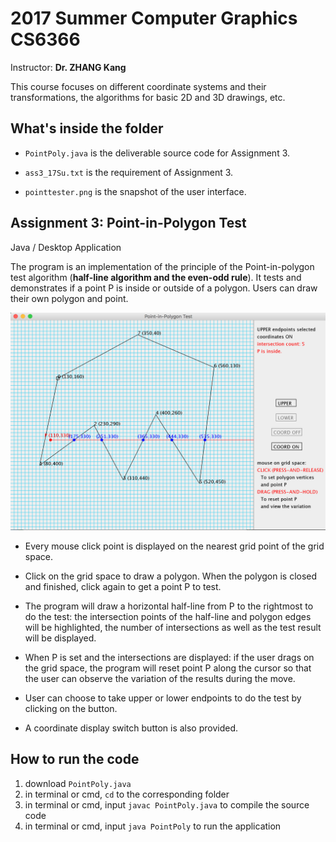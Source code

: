 # 2017 Summer Computer Graphics CS6366
Instructor: **Dr. ZHANG Kang**

This course focuses on different coordinate systems and their transformations, the algorithms for basic 2D and 3D drawings, etc.

## What's inside the folder
- `PointPoly.java` is the deliverable source code for Assignment 3.

- `ass3_17Su.txt` is the requirement of Assignment 3.

- `pointtester.png` is the snapshot of the user interface.

## Assignment 3: Point-in-Polygon Test
Java / Desktop Application

The program is an implementation of the principle of the Point-in-polygon test algorithm (**half-line algorithm and the even-odd rule**). It tests and demonstrates if a point P is inside or outside of a polygon. Users can draw their own polygon and point.

![Assignment Snapshot](pointtester.png)

- Every mouse click point is displayed on the nearest grid point of the grid space.

- Click on the grid space to draw a polygon. When the polygon is closed and finished, click again to get a point P to test.

- The program will draw a horizontal half-line from P to the rightmost to do the test: the intersection points of the half-line and polygon edges will be highlighted, the number of intersections as well as the test result will be displayed.
- When P is set and the intersections are displayed: if the user drags on the grid space, the program will reset point P along the cursor so that the user can observe the variation of the results during the move.

- User can choose to take upper or lower endpoints to do the test by clicking on the button.

- A coordinate display switch button is also provided.

## How to run the code
1. download `PointPoly.java`
2. in terminal or cmd, `cd` to the corresponding folder  
3. in terminal or cmd, input `javac PointPoly.java` to compile the source code  
4. in terminal or cmd, input `java PointPoly` to run the application
